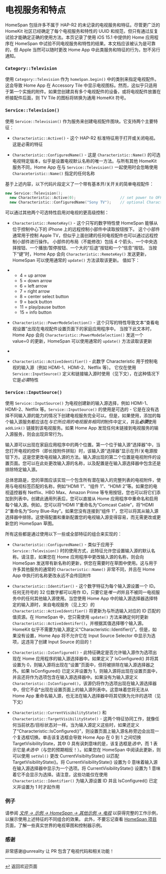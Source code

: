 # 电视服务和特点

HomeSpan 包括许多不属于 HAP-R2 的未记录的电视服务和特征。尽管更广泛的 HomeKit 社区已经确定了每个电视服务和特性的 UUID 和规范，但只有通过反复试验才能确定正确的使用方法。本页记录了使用 iOS 15.1 中提供的 Home 应用程序在 HomeSpan 中试验不同电视服务和特性的结果。本文档应该被认为是可靠的，但 Apple 当然可以随时更改 Home App 中此类服务和特征的行为，恕不另行通知。

### `Category::Television`

使用 `Category::Television` 作为 `homeSpan.begin()` 中的类别来指定电视配件。这会导致 Home App 在 Accessory Tile 中显示电视图标。然而，这似乎只适用于第一个实施的附件。如果您创建具有多个电视配件的设备，或将电视配件放置在桥接配件后面，则 TV Tile 的图标将转换为通用 HomeKit 符号。

### `Service::Television()`

使用 `Service::Television()` 作为服务来创建电视配件图块。它支持两个主要特征：

* `Characteristic::Active()` - 这个 HAP-R2 标准特征用于打开或关闭电视。这是必需的特征

* `Characteristic::ConfiguredName()` - 这是 `Characteristic::Name()` 的可选电视特定版本，似乎是设置电视默认名称的唯一方法。与所有其他 HomeKit 服务不同，Home App 在与 `Service::Television()` 一起使用时会忽略使用 `Characeteristic::Name()` 指定的任何名称

基于上述内容，以下代码片段定义了一个带有基本开/关开关的简单电视配件：

```C++
new Service::Television();
  new Characteristic::Active(0);                    // set power to OFF at start-up
  new Characteristic::ConfiguredName("Sony TV");    // optional Characteristic to set name of TV
```
可以通过其他两个可选特性启用对电视的更高级控制：

* `Characteristic::RemoteKey()` - 这个只写的数字特性使 HomeSpan 能够从位于控制中心下的 iPhone 上的远程控制小部件中读取按钮按下。 这个小部件通常用于控制 Apple TV，但似乎上面创建的任何电视配件也可以通过远程控制小部件进行操作。 小部件的布局（不能修改）包括 4 个箭头、一个中央选择按钮、一个播放/暂停按钮、一个大的“后退”按钮和一个“信息”按钮。 当按下“键”时，Home App 会向 `Characteristic::RemoteKey()` 发送更新，HomeSpan 可以使用通常的 `update()` 方法读取该更新。 值如下：
* 
  * 4 = up arrow  
  * 5 = down arrow
  * 6 = left arrow
  * 7 = right arrow
  * 8 = center select button
  * 9 = back button
  * 11 = play/pause button
  * 15 = info button
  
* `Characteristic::PowerModeSelection()` - 这个只写的特性导致文本“查看电视设置”出现在电视配件设置页面下的家庭应用程序中。 当按下此文本时，Home App 会向 `Characteristic::PowerModeSelection()` 发送一个 value=0 的更新，HomeSpan 可以使用通常的 `update()` 方法读取该更新
* 
* `Characteristic::ActiveIdentifier()` - 此数字 Characteristic 用于控制电视的输入源（例如 HDMI-1、HDMI-2、Netflix 等）。 它仅在使用 `Service::InputSource()` 定义和链接输入源时使用（见下文），在这种情况下它是*必需*特性

### `Service::InputSource()`

使用 `Service::InputSource()` 为电视创建新的输入源选择，例如 HDMI-1、HDMI-2、Netflix 等。`Service::InputSource()` 的使用是可选的 - 它是在没有选择不同输入源的能力的情况下创建电视服务完全可以。但是，如果使用，添加的每个输入源服务都应该在*与它所应用的电视服务相同的*附件中定义，并且***必须***使用 `addLink()` 链接到该电视服务。如果 Home App 发现任何未链接到电视服务的输入源服务，则会出现异常行为。

输入源可以出现在家庭应用程序中的两个位置。第一个位于输入源“选择器”中，当您打开电视的控件（即长按附件拼贴）时，该输入源“选择器”显示在开/关电源按钮下方。这是您更改电视输入源的方法。输入源出现的第二个位置是电视附件的设置页面。您可以在此处更改输入源的名称，以及配置是在输入源选择器中包含还是排除特定输入源。

总体思路是，您的草图应该实现一个包含所有潜在输入的完整列表的电视附件，使用与电视标签匹配的名称，例如“HDMI 1”、“组件 1”、“HDMI 2”等。如果您的电视遥控器有 Netflix、HBO Max、Amazon Prime 等专用按钮，您也可以将它们添加到列表中。创建此通用列表后，您可以直接从 Home 应用程序中重命名和启用每个输入源。例如，您可以将“HDMI 1”重命名为“Comcast Cable”，将“HDMI 2”重命名为“Sony Blue-Ray”。如果您没有连接到“组件 1”，您可以将其从输入源选择器中排除。这使得配置和重新配置您的电视输入源变得容易，而无需更改或更新您的 HomeSpan 草图。

所有这些都是通过使用以下一些或全部特征的组合来实现的：

* `Characteristic::ConfiguredName()` - 类似于应用于 `Service::Television()` 时的使用方式，此特征允许您设置输入源的默认名称。请注意，如果您在 Home 应用程序中更改输入源的名称，则会向 HomeSpan 发送带有新名称的更新，供您在需要时在草图中使用。这与用于许多其他服务的通常的 `Characteristic::Name()` 非常不同，并且在 Home App 中执行的名称更改永远不会传回附件

* `Characteristic::Identifier()` - 这个数字特征为每个输入源设置一个 ID。任何无符号的 32 位数字都可以用作 ID，只要它是*唯一的*并且不被同一电视服务中的任何其他输入源使用。当您使用 Home App 中的输入源选择器选择特定的输入源时，来自电视服务（见上文）的 `Characteristic::ActiveIdentifier()` 将更新为与所选输入对应的 ID 匹配的值资源。在 HomeSpan 中，您只需使用 `update()` 方法来确定何时更新 `Characteristic::ActiveIdentifer()`，并根据其值选择哪个输入源。 HomeKit 似乎不需要为输入源定义“Characteristic::Identifier()”。但是，如果没有设置，Home App 将不允许它在 Input Source Selector 中显示为选项，这违背了创建 Input Source 的目的！

* `Characteristic::IsConfigured()` - 此特征确定是否允许输入源作为选项出现在 Home 应用程序的输入源选择器中。如果定义了 IsConfigured() 并将其设置为 0，则输入源将出现在“设置”页面中，但将被排除在输入源选择器之外。如果 IsConfigured() 已定义并设置为 1，则输入源将出现在设置页面中，并且还将作为选项包含在输入源选择器中。如果没有为输入源定义 `Characteristic::IsConfigured()`，该源仍将作为选项出现在输入源选择器中，但它不会*出现在设置页面上的输入源列表中。这意味着您将无法从 Home App 重命名输入源，也无法在输入选择器中将其切换为允许的选项（见下文）

* `Characteristic::CurrentVisibilityState()` 和 `Characteristic::TargetVisibilityState()` - 这两个特征协同工作，就像任何当前状态/目标状态对一样。当为输入源定义这些时，如果还定义了“Characteristic::IsConfigured()”，则设置页面上输入源名称旁边会出现一个复选框切换。单击该复选框会导致 Home App 在 0 到 1 之间切换 TargetVisibilityState，其中 0 具有讽刺意味的是，该复选框是*选中*，而 1 表示它是*未选中*（与您的预期相反！）。如果您在 HomeSpan 中阅读此更新，则可以使用 `setVal()` 更改 CurrentVisibiltyState() 以匹配 TargetVisibilityState()。将 CurrentVisibilityState() 设置为 0 意味着输入源在输入源选择器中显示为一个选项。将 CurrentVisibilityState() 设置为 1 意味着它不会显示为选择。请注意，这些功能仅在使用 `Characteristic::Identifier()` 为输入源设置 ID 并且 IsConfigured() 已定义并设置为 1 时才起作用

### 例子

请参阅 [*文件 → 示例 → HomeSpan → 其他示例 → 电视*](../Other%20Examples/Television) 以获得完整的工作示例，以展示使用上述特征的不同组合的效果。 此外，不要忘记查看 [HomeSpan 项目](https://github.com/topics/homespan) 页面，了解一些真实世界的电视草图和控制器示例。


### 感谢

非常感谢@unreality 让 PR 包含了电视代码和相关功能！





---

[↩️](README.md) 返回欢迎页面
